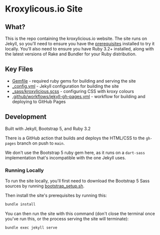 # Kroxylicous.io Site

## What?

This is the repo containing the kroxylicious.io website.
The site runs on Jekyll, so you'll need to ensure you have the [prerequisites](https://jekyllrb.com/docs/) installed to try it locally.
You'll also need to ensure you have Ruby 3.2+ installed, along with the latest versions of Rake and Bundler for your Ruby distribution.

## Key Files
- [Gemfile](Gemfile) - required ruby gems for building and serving the site
- [_config.yml](_config.yml) - Jekyll configuration for building the site
- [_sass/kroxylicious.scss](_sass/kroxylicious.scss) - configuring CSS with kroxy colours
- [.github/workflows/jekyll-gh-pages.yml](.github/workflows/jekyll-gh-pages.yml) - workflow for building and deploying to GitHub Pages

## Development

Built with Jekyll, Bootstrap 5, and Ruby 3.2

There is a GitHub action that builds and deploys the HTML/CSS
to the `gh-pages` branch on push to `main`.

We don't use the Bootstrap 5 ruby gem here, as it runs on a
`dart-sass` implementation that's incompatible with the one Jekyll uses.

### Running Locally

To run the site locally, you'll first need to download the Bootstrap 5 Sass sources by running [bootstrap_setup.sh](bootstrap_setup.sh).

Then install the site's prerequisites by running this:

```bash
bundle install
```

You can then run the site with this command (don't close the terminal once you've run this, or the process serving the site will terminate):

```bash
bundle exec jekyll serve
```